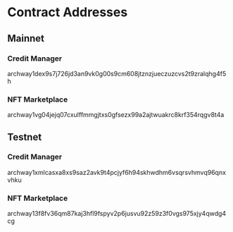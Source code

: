 # Contract Addresses

## Mainnet

### Credit Manager

archway1dex9s7j726jd3an9vk0g00s9cm608jtznzjueczuzcvs2t9zralqhg4f5h

### NFT Marketplace

archway1vg04jejq07cxulffmmgjtxs0gfsezx99a2ajtwuakrc8krf354rqgv8t4a

## Testnet

### Credit Manager

archway1xmlcasxa8xs9saz2avk9t4pcjyf6h94skhwdhm6vsqrsvhmvq96qnxvhku

### NFT Marketplace

archway13f8fv36qm87kaj3hfl9fspyv2p6jusvu92z59z3f0vgs975xjy4qwdg4cg

